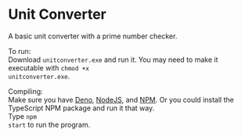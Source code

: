 # Unit Converter

A basic unit converter with a prime number checker.

To run:
<br>
Download <code>unitconverter.exe</code> and run it. You may need to make it executable with <code>chmod +x unitconverter.exe</code>.

Compiling:
<br>
Make sure you have [Deno](https://deno.com/), [NodeJS](https://nodejs.org/), and [NPM](https://www.npmjs.com/). Or you could install the TypeScript NPM package and run it that way.
<br>
Type <code>npm start</code> to run the program.
